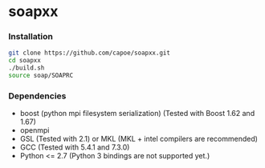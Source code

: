 # soapxx

### Installation
```bash
git clone https://github.com/capoe/soapxx.git
cd soapxx
./build.sh
source soap/SOAPRC
```

### Dependencies
- boost (python mpi filesystem serialization) (Tested with Boost 1.62 and 1.67)
- openmpi
- GSL (Tested with 2.1) or MKL (MKL + intel compilers are recommended)
- GCC (Tested with 5.4.1 and 7.3.0)
- Python <= 2.7 (Python 3 bindings are not supported yet.)
